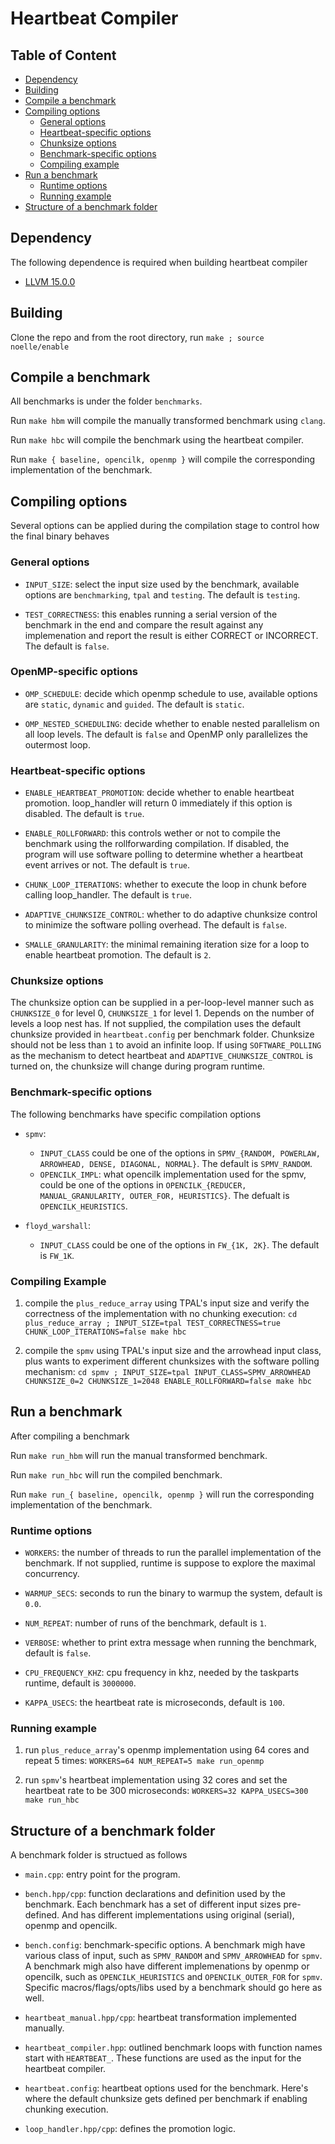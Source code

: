 # Heartbeat Compiler

## Table of Content
- [Dependency](#dependency)
- [Building](#building)
- [Compile a benchmark](#compiling-a-benchmark)
- [Compiling options](#compiling-options)
  - [General options](#general-options)
  - [Heartbeat-specific options](#heartbeat-specific-options)
  - [Chunksize options](#chunksize-options)
  - [Benchmark-specific options](#benchmark-specific-options)
  - [Compiling example](#compiling-example)
- [Run a benchmark](#running-a-benchmark)
  - [Runtime options](#runtime-options)
  - [Running example](#running-example)
- [Structure of a benchmark folder](#structure-of-a-benchmark-folder)

## Dependency

The following dependence is required when building heartbeat compiler
* [LLVM 15.0.0](https://releases.llvm.org/download.html)


## Building

Clone the repo and from the root directory, run `make ; source noelle/enable`


## Compile a benchmark

All benchmarks is under the folder `benchmarks`.

Run `make hbm` will compile the manually transformed benchmark using `clang`.

Run `make hbc` will compile the benchmark using the heartbeat compiler.

Run `make { baseline, opencilk, openmp }` will compile the corresponding implementation of the benchmark.


## Compiling options

Several options can be applied during the compilation stage to control how the final binary behaves

### General options
- `INPUT_SIZE`: select the input size used by the benchmark, available options are `benchmarking`, `tpal` and `testing`. The default is `testing`.

- `TEST_CORRECTNESS`: this enables running a serial version of the benchmark in the end and compare the result against any implemenation and report the result is either CORRECT or INCORRECT. The default is `false`.

### OpenMP-specific options

- `OMP_SCHEDULE`: decide which openmp schedule to use, available options are `static`, `dynamic` and `guided`. The default is `static`.

- `OMP_NESTED_SCHEDULING`: decide whether to enable nested parallelism on all loop levels. The default is `false` and OpenMP only parallelizes the outermost loop.

### Heartbeat-specific options
- `ENABLE_HEARTBEAT_PROMOTION`: decide whether to enable heartbeat promotion. loop_handler will return 0 immediately if this option is disabled. The default is `true`.

- `ENABLE_ROLLFORWARD`: this controls wether or not to compile the benchmark using the rollforwarding compilation. If disabled, the program will use software polling to determine whether a heartbeat event arrives or not. The default is `true`.

- `CHUNK_LOOP_ITERATIONS`: whether to execute the loop in chunk before calling loop_handler. The default is `true`.

- `ADAPTIVE_CHUNKSIZE_CONTROL`: whether to do adaptive chunksize control to minimize the software polling overhead. The default is `false`.

- `SMALLE_GRANULARITY`: the minimal remaining iteration size for a loop to enable heartbeat promotion. The default is `2`.

### Chunksize options
The chunksize option can be supplied in a per-loop-level manner such as `CHUNKSIZE_0` for level 0, `CHUNKSIZE_1` for level 1. Depends on the number of levels a loop nest has. If not supplied, the compilation uses the default chunksize provided in `heartbeat.config` per benchmark folder. Chunksize should not be less than `1` to avoid an infinite loop. If using `SOFTWARE_POLLING` as the mechanism to detect heartbeat and `ADAPTIVE_CHUNKSIZE_CONTROL` is turned on, the chunksize will change during program runtime.

### Benchmark-specific options
The following benchmarks have specific compilation options
- `spmv`:
  - `INPUT_CLASS` could be one of the options in `SPMV_{RANDOM, POWERLAW, ARROWHEAD, DENSE, DIAGONAL, NORMAL}`. The default is `SPMV_RANDOM`.
  - `OPENCILK_IMPL`: what opencilk implementation used for the spmv, could be one of the options in `OPENCILK_{REDUCER, MANUAL_GRANULARITY, OUTER_FOR, HEURISTICS}`. The defualt is `OPENCILK_HEURISTICS`.

- `floyd_warshall`:
  - `INPUT_CLASS` could be one of the options in `FW_{1K, 2K}`. The default is `FW_1K`.

### Compiling Example

1. compile the `plus_reduce_array` using TPAL's input size and verify the correctness of the implementation with no chunking execution: `cd plus_reduce_array ; INPUT_SIZE=tpal TEST_CORRECTNESS=true CHUNK_LOOP_ITERATIONS=false make hbc`

2. compile the `spmv` using TPAL's input size and the arrowhead input class, plus wants to experiment different chunksizes with the software polling mechanism: `cd spmv ; INPUT_SIZE=tpal INPUT_CLASS=SPMV_ARROWHEAD CHUNKSIZE_0=2 CHUNKSIZE_1=2048 ENABLE_ROLLFORWARD=false make hbc`


## Run a benchmark

After compiling a benchmark

Run `make run_hbm` will run the manual transformed benchmark.

Run `make run_hbc` will run the compiled benchmark.

Run `make run_{ baseline, opencilk, openmp }` will run the corresponding implementation of the benchmark.

### Runtime options

- `WORKERS`: the number of threads to run the parallel implementation of the benchmark. If not supplied, runtime is suppose to explore the maximal concurrency.

- `WARMUP_SECS`: seconds to run the binary to warmup the system, default is `0.0`.

- `NUM_REPEAT`: number of runs of the benchmark, default is `1`.

- `VERBOSE`: whether to print extra message when running the benchmark, default is `false`.

- `CPU_FREQUENCY_KHZ`: cpu frequency in khz, needed by the taskparts runtime, default is `3000000`.

- `KAPPA_USECS`: the heartbeat rate is microseconds, default is `100`.

### Running example

1. run `plus_reduce_array`'s openmp implementation using 64 cores and repeat 5 times: `WORKERS=64 NUM_REPEAT=5 make run_openmp`

2. run `spmv`'s heartbeat implementation using 32 cores and set the heartbeat rate to be 300 microseconds: `WORKERS=32 KAPPA_USECS=300 make run_hbc`


## Structure of a benchmark folder

A benchmark folder is structued as follows

- `main.cpp`: entry point for the program.

- `bench.hpp/cpp`: function declarations and definition used by the benchmark. Each benchmark has a set of different input sizes pre-defined. And has different implementations using original (serial), openmp and opencilk.

- `bench.config`: benchmark-specific options. A benchmark migh have various class of input, such as `SPMV_RANDOM` and `SPMV_ARROWHEAD` for `spmv`. A benchmark migh also have different implemenations by openmp or opencilk, such as `OPENCILK_HEURISTICS` and `OPENCILK_OUTER_FOR` for `spmv`. Specific macros/flags/opts/libs used by a benchmark should go here as well.

- `heartbeat_manual.hpp/cpp`: heartbeat transformation implemented manually.

- `heartbeat_compiler.hpp`: outlined benchmark loops with function names start with `HEARTBEAT_`. These functions are used as the input for the heartbeat compiler.

- `heartbeat.config`: heartbeat options used for the benchmark. Here's where the default chunksize gets defined per benchmark if enabling chunking execution.

- `loop_handler.hpp/cpp`: defines the promotion logic.
